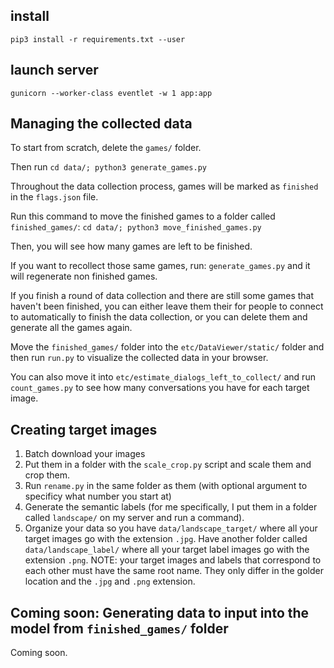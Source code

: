 ## install
`pip3 install -r requirements.txt --user`

## launch server
`gunicorn --worker-class eventlet -w 1 app:app`

## Managing the collected data

To start from scratch, delete the `games/` folder.

Then run `cd data/; python3 generate_games.py`

Throughout the data collection process, games will be marked as `finished` in the `flags.json` file.

Run this command to move the finished games to a folder called `finished_games/`:
`cd data/; python3 move_finished_games.py`

Then, you will see how many games are left to be finished.

If you want to recollect those same games, run: `generate_games.py` and it will regenerate non finished games.

If you finish a round of data collection and there are still some games that haven't been finished, you can either leave them their for people to connect to automatically to finish the data collection, or you can delete them and generate all the games again.

Move the `finished_games/` folder into the `etc/DataViewer/static/` folder and then run `run.py` to visualize the collected data in your browser.

You can also move it into `etc/estimate_dialogs_left_to_collect/` and run `count_games.py` to see how many conversations you have for each target image.

## Creating target images

1. Batch download your images
2. Put them in a folder with the `scale_crop.py` script and scale them and crop them.
3. Run `rename.py` in the same folder as them (with optional argument to specificy what number you start at)
4. Generate the semantic labels (for me specifically, I put them in a folder called `landscape/` on my server and run a command).
5. Organize your data so you have `data/landscape_target/` where all your target images go with the extension `.jpg`. Have another folder called `data/landscape_label/` where all your target label images go with the extension `.png`. NOTE: your target images and labels that correspond to each other must have the same root name. They only differ in the golder location and the `.jpg` and `.png` extension.

## Coming soon: Generating data to input into the model from `finished_games/` folder

Coming soon.
